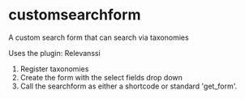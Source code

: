 # customsearchform
A custom search form that can search via taxonomies

Uses the plugin: Relevanssi

1. Register taxonomies
2. Create the form with the select fields drop down
3. Call the searchform as either a shortcode or standard 'get_form'.
